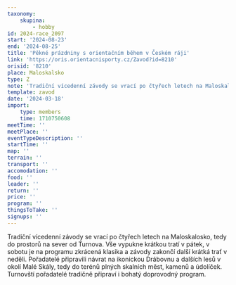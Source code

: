 ```yaml
---
taxonomy:
    skupina:
        - hobby
id: 2024-race_2097
start: '2024-08-23'
end: '2024-08-25'
title: 'Pěkné prázdniny s orientačním během v Českém ráji'
link: 'https://oris.orientacnisporty.cz/Zavod?id=8210'
orisid: '8210'
place: Maloskalsko
type: Z
note: 'Tradiční vícedenní závody se vrací po čtyřech letech na Maloskalosko, tedy do prostorů na sever od Turnova. Vše vypukne krátkou tratí v pátek, v sobotu je na programu zkrácená klasika a závody zakončí další krátká trať v neděli. Pořadatelé připravili návrat na ikonickou Drábovnu a dalších lesů v okolí Malé Skály, tedy do terénů plných skalních měst, kamenů a údolíček. Turnovští pořadatelé tradičně připraví i bohatý doprovodný program.'
template: zavod
date: '2024-03-18'
import:
    type: members
    time: 1710750608
meetTime: ''
meetPlace: ''
eventTypeDescription: ''
startTime: ''
map: ''
terrain: ''
transport: ''
accomodation: ''
food: ''
leader: ''
return: ''
price: ''
program: ''
thingsToTake: ''
signups: ''
---
```


Tradiční vícedenní závody se vrací po čtyřech letech na Maloskalosko, tedy do prostorů na sever od Turnova. Vše vypukne krátkou tratí v pátek, v sobotu je na programu zkrácená klasika a závody zakončí další krátká trať v neděli. Pořadatelé připravili návrat na ikonickou Drábovnu a dalších lesů v okolí Malé Skály, tedy do terénů plných skalních měst, kamenů a údolíček. Turnovští pořadatelé tradičně připraví i bohatý doprovodný program.
